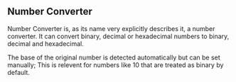 Number Converter
------------------------

Number Converter is, as its name very explicitly describes it, a number converter. It can convert binary, decimal or hexadecimal numbers to binary, decimal and hexadecimal.

 The base of the original number is detected automatically but can be set manually; This is relevent for numbers like 10 that are treated as binary by default.